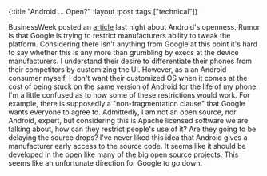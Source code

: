 {:title "Android ... Open?"
 :layout :post
 :tags ["technical"]}

BusinessWeek posted an [article](http://www.businessweek.com/magazine/content/11_15/b4223041200216.htm) last night about Android's openness. Rumor is that Google is trying to restrict manufacturers ability to tweak the platform. Considering there isn't anything from Google at this point it's hard to say whether this is any more than grumbling by execs at the device manufacturers. I understand their desire to differentiate their phones from their competitors by customizing the UI. However, as a an Android consumer myself, I don't want their customized OS when it comes at the cost of being stuck on the same version of Android for the life of my phone. I'm a little confused as to how some of these restrictions would work. For example, there is supposedly a "non-fragmentation clause" that Google wants everyone to agree to. Admittedly, I am not an open source, nor Android, expert, but considering this is Apache licensed software we are talking about, how can they restrict people's use of it? Are they going to be delaying the source drops? I've never liked this idea that Android gives a manufacturer early access to the source code. It seems like it should be developed in the open like many of the big open source projects. This seems like an unfortunate direction for Google to go down.
